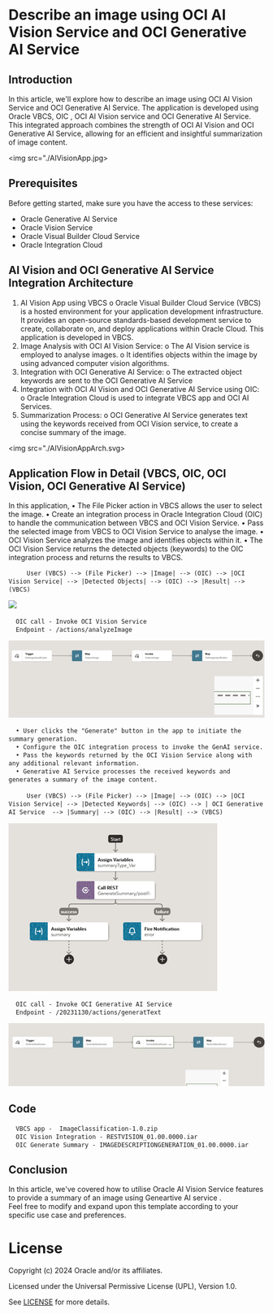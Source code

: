 # Describe an image using OCI AI Vision Service and OCI Generative AI Service

## Introduction
In this article, we'll explore how to describe an image using OCI AI Vision Service and OCI Generative AI Service.
The application is developed using Oracle VBCS, OIC , OCI AI Vision service and OCI Generative AI Service.
This integrated approach combines the strength of OCI AI Vision and OCI Generative AI Service, allowing for an efficient and insightful summarization of image content.                                     

<img src="./AIVisionApp.jpg>
</img>

## Prerequisites

Before getting started, make sure you have the access to these services:

- Oracle Generative AI Service
- Oracle Vision Service
- Oracle Visual Builder Cloud Service
- Oracle Integration Cloud

## AI Vision and OCI Generative AI Service Integration Architecture
1. AI Vision App using VBCS
      o	Oracle Visual Builder Cloud Service (VBCS) is a hosted environment for your application development infrastructure. It provides an open-source standards-based development service to create, collaborate on, and deploy applications within Oracle Cloud. This application is developed in VBCS.
2.	Image Analysis with OCI AI Vision Service:
      o	The AI Vision service is employed to analyse images.
      o	It identifies objects within the image by using advanced computer vision algorithms.
3.	Integration with OCI Generative AI Service:
      o	The extracted object keywords are sent to the OCI Generative AI Service
4.	Integration with OCI AI Vision and OCI Generative AI Service using OIC:
      o	Oracle Integration Cloud is used to integrate VBCS app and OCI AI Services.
5.	Summarization Process:
      o	OCI Generative AI Service generates text using the keywords received from OCI Vision service, to create a concise summary of the image.

      
<img src="./AIVisionAppArch.svg>
</img>

## Application Flow in Detail (VBCS, OIC, OCI Vision, OCI Generative AI Service)
   In this application,
      •	The File Picker action in VBCS allows the user to select the image. 
      •	Create an integration process in Oracle Integration Cloud (OIC) to handle the communication between   VBCS and OCI Vision Service.
      •	Pass the selected image from VBCS to OCI Vision Service to analyse the image.
      •	OCI Vision Service analyzes the image and identifies objects within it.
      •	The OCI Vision Service returns the detected objects (keywords) to the OIC integration process and returns the results to VBCS.

         User (VBCS) --> (File Picker) --> |Image| --> (OIC) --> |OCI Vision Service| --> |Detected Objects| --> (OIC) --> |Result| --> (VBCS)

   <img src="./VBCS_Vision.jpg">
      </img>

      OIC call - Invoke OCI Vision Service
      Endpoint - /actions/analyzeImage

   <img src="./OIC_VisionService.jpg">
      </img>

      •	User clicks the "Generate" button in the app to initiate the summary generation.
      •	Configure the OIC integration process to invoke the GenAI service.
      •	Pass the keywords returned by the OCI Vision Service along with any additional relevant information.
      •	Generative AI Service processes the received keywords and generates a summary of the image content.

         User (VBCS) --> (File Picker) --> |Image| --> (OIC) --> |OCI Vision Service| --> |Detected Keywords| --> (OIC) --> | OCI Generative AI Service  --> |Summary| --> (OIC) --> |Result| --> (VBCS)

   <img src="./VBCS_GenerateSummary.jpg">
      </img>

      OIC call - Invoke OCI Generative AI Service
      Endpoint - /20231130/actions/generatText
   <img src="./OIC_GenerateSummary.jpg">
      </img>

## Code
      VBCS app -  ImageClassification-1.0.zip
      OIC Vision Integration - RESTVISION_01.00.0000.iar
      OIC Generate Summary - IMAGEDESCRIPTIONGENERATION_01.00.0000.iar

## Conclusion

In this article, we've covered how to utilise Oracle AI Vision Service features to provide a summary of an image using Geneartive AI service .  
Feel free to modify and expand upon this template according to your specific use case and preferences.


# License
 
Copyright (c) 2024 Oracle and/or its affiliates.
 
Licensed under the Universal Permissive License (UPL), Version 1.0.
 
See [LICENSE](https://github.com/oracle-devrel/technology-engineering/blob/main/LICENSE) for more details.
	
